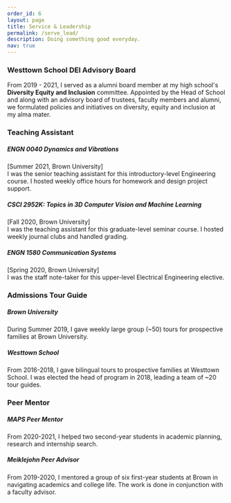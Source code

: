 ```yaml
---
order_id: 6
layout: page
title: Service & Leadership
permalink: /serve_lead/
description: Doing something good everyday.
nav: true
---
```

### **Westtown School DEI Advisory Board**
From 2019 - 2021, I served as a alumni board member at my high school's **Diversity Equity and Inclusion** 
committee. Appointed by the Head of School and along with an advisory board of trustees, faculty members 
and alumni, we formulated policies and initiatives on diversity, equity and inclusion at my alma mater.


### **Teaching Assistant**
##### ENGN 0040 Dynamics and Vibrations
[Summer 2021, Brown University] <br/>
I was the senior teaching assistant for this introductory-level 
Engineering course. I hosted weekly office hours for homework and design project support.

##### CSCI 2952K: Topics in 3D Computer Vision and Machine Learning
[Fall 2020, Brown University] <br/>
I was the teaching assistant for this graduate-level seminar course.
I hosted weekly journal clubs and handled grading.

##### ENGN 1580 Communication Systems
[Spring 2020, Brown University] <br/>
I was the staff note-taker for this upper-level 
Electrical Engineering elective.


### **Admissions Tour Guide**
##### Brown University
During Summer 2019, I gave weekly large group (~50) tours for prospective families at Brown University.

##### Westtown School
From 2016-2018, I gave bilingual tours to prospective families at Westtown School. 
I was elected the head of program in 2018, leading a team of ~20 tour guides.

### **Peer Mentor**
##### MAPS Peer Mentor 
From 2020-2021, I helped two second-year students in academic planning, research and internship search.

##### Meiklejohn Peer Advisor
From 2019-2020, I mentored a group of six first-year students at Brown in navigating academics and college life.
The work is done in conjunction with a faculty advisor.